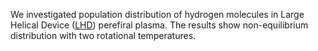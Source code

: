 We investigated population distribution of hydrogen molecules in Large Helical Device (<a href='https://en.wikipedia.org/wiki/Large_Helical_Device' target='_blank' rel='noopener noreferrer'>LHD</a>) perefiral plasma. The results show non-equilibrium distribution with two rotational temperatures.
